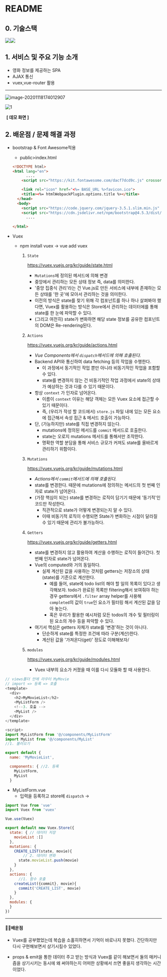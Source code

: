 # README



## 0. 기술스택

![](https://img.shields.io/badge/vue-2.0-%5C)![](https://img.shields.io/badge/Ajax-axios-%5C)

## 1. 서비스 및 주요 기능 소개

- 영화 정보를 제공하는 SPA
- AJAX 통신
- vuex,vue-router 활용

---

![image-20201118174012907](README.assets/image-20201118174012907.png)

![1](README.assets/1.PNG)

​												   					  **[ 데모 화면 ]**

## 2. 배운점 / 문제 해결 과정 

- bootstrap  & Font Awesome적용 

  - public>index.html

  ```html
  <!DOCTYPE html>
  <html lang="en">
  		....
      <script src="https://kit.fontawesome.com/dacf7dcd9c.js" crossorigin="anonymous"></script>
  
      <link rel="icon" href="<%= BASE_URL %>favicon.ico">
      <title><%= htmlWebpackPlugin.options.title %></title>
    </head>
    <body>
      <script src="https://code.jquery.com/jquery-3.5.1.slim.min.js" integrity="sha384-DfXdz2htPH0lsSSs5nCTpuj/zy4C+OGpamoFVy38MVBnE+IbbVYUew+OrCXaRkfj" crossorigin="anonymous"></script>
      <script src="https://cdn.jsdelivr.net/npm/bootstrap@4.5.3/dist/js/bootstrap.bundle.min.js" integrity="sha384-ho+j7jyWK8fNQe+A12Hb8AhRq26LrZ/JpcUGGOn+Y7RsweNrtN/tE3MoK7ZeZDyx" crossorigin="anonymous"></script>
  		....
        
  </html>
  
  ```

  

- Vuex

  - npm install vuex -> vue add vuex  

    1. `State`

       https://vuex.vuejs.org/kr/guide/state.html

       - `Mutations`에 정의된 메서드에 의해 변경
       - 중앙에서 관리하는 모든 상태 정보 즉, data를 의미한다.
       - '중앙 집중식 관리'라는 건 Vue.js로 만든 서비스에 내부에 존재하는 모든 상태를 '한 곳'에 모아서 관리하는 것을 의미한다.
       - 이전의 방식은 state를 찾기 위해 각 컴포넌트를 하나 하나 살펴봐야 했다면, Vuex를 활용하는 방식은 Store에서 관리하는 데이터에를 통해 state를 한 눈에 파악할 수 있다.
       - (그리고 여전히) state가 변화하면 해당 state 정보를 공유한 컴포넌트의 DOM은 Re-rendering된다.

    2. `Actions`

       https://vuex.vuejs.org/kr/guide/actions.html

       - *Vue Components에서 `dispatch`메서드에 의해 호출된다.*
       - Backend API와 통신하여 data fetching 등의 작업을 수행한다.
         - 이 과정에서 동기적인 작업 뿐만 아니라 비동기적인 작업을 포함할 수 있다.
         - state를 변경하지 않는 건 비동기적인 작업 과정에서 state의 상태가 예상하는 것과 다를 수 있기 때문이다.
       - 항상 `context` 가 인자로 넘어온다.
         - 이름이 `context` 이유는 해당 객체는 모든 Vuex 요소에 접근할 수 있기 때문이다.
         - 즉, (우리가 작성 할 코드에서) `store.js` 파일 내에 있는 모든 요소에 접근해서 속성 접근 & 메서드 호출이 가능하다.
       - 단, (가능하지만) state를 직접 변경하지 않는다.
         - mutations에 정의된 메서드를 `commit` 메서드로 호출한다.
         - state는 오로지 mutations 메서드를 통해서만 조작한다.
         - 명확한 역할 분담을 통해 서비스 규모가 커져도 state를 올바르게 관리하기 위함이다.

    3. `Mutations`

       https://vuex.vuejs.org/kr/guide/mutations.html

       - *Actions에서 `commit`메서드에 의해 호출된다.*
       - state를 변경한다. 때문에 mutations에 정의하는 메서드의 첫 번째 인자로 state가 넘어온다.
       - (가장 핵심이 되는) state를 변경하는 로직이 담기기 때문에 '동기적'인 코드만 작성한다.
         - 직관적으로 state가 어떻게 변경되는지 알 수 있다.
         - 이때 비동기적 로직이 수행되면 State가 변화하는 시점이 달라질 수 있기 때문에 관리가 불가능하다.

    4. `Getters`

       https://vuex.vuejs.org/kr/guide/getters.html

       - state를 변경하지 않고 활용하여 계산을 수행하는 로직이 들어간다. 첫 번째 인자로 state가 넘어온다.
       - Vue의 computed와 거의 동일하다.
         - 실제 계산된 값을 사용하는 것처럼 getters는 저장소의 상태(state)를 기준으로 계산한다.
           - 예를 들어, state에 todo list의 해야 할 일의 목록이 있다고 생각해보자. todo가 완료된 목록만 filtering해서 보여줘야 하는 경우 getters에서 `.filter` array helper를 사용해 `completed`의 값이 `true`인 요소가 필터링 해서 계산된 값을 담아 놓는다.
           - 혹은 우리가 활용한 예시처럼 모든 todos의 개수 및 필터링이 된 요소의 개수 등을 파악할 수 있다.
       - 여기서 핵심은 getters 자체가 state를 '변경'하는 것이 아니다.
         - 단순하게 state를 특정한 조건에 따라 구분(계산)한다.
         - 계산된 값을 '가져온다(get)' 정도로 이해해보자/

    5. `modules`

       https://vuex.vuejs.org/kr/guide/modules.html

       - Vuex 내부의 요소가 커졌을 때 이를 다시 모듈화 할 때 사용한다.

```javascript
// views폴더 안에 라우터 MyMovie
// import => 등록 => 호출
<template>
  <div>
    <h2>MyMovieList</h2>
    <MyListForm /> 
    <!--3. 호출 -->
    <MyList />
  </div>
</template>

<script>
import MyListForm from '@/components/MyListForm'
import MyList from '@/components/MyList' 
//1. 불러오기

export default {
  name: 'MyMovieList',

  components: { //2. 등록
    MyListForm,
    MyList
  }
```

- MyListForm.vue
  - 입력을 등록하고 store에 `dispatch` -> 

```javascript
import Vue from 'vue'
import Vuex from 'vuex'

Vue.use(Vuex)

export default new Vuex.Store({
  state: { // 데이터 저장
    movieList :[]
  },
  mutations: {
    CREATE_LIST(state, movie){
        // 2. 데이터 변화 
      state.movieList.push(movie)
    }
  },
  actions: {
      //1. 함수 호출 
    createList({commit}, movie){
      commit('CREATE_LIST', movie)
    }
  },
  modules: {
  }
})

```

---

#### 🐱‍🚀배운점

- Vuex를 공부했었는데 복습을 소홀히하면서 기억이 바로나지 못했다. 간단하지만 다시 구현해보면서 상기시킬수 있었다.  

- props & emit을 통한 데이터 주고 받는 방식과 Vuex를 같이 해보면서 둘의 매커니즘을 상기시키는 동시에 왜 써야하는지 어떠한 상황에서 쓰면 좋을지 생각하는 시간이었다. 

